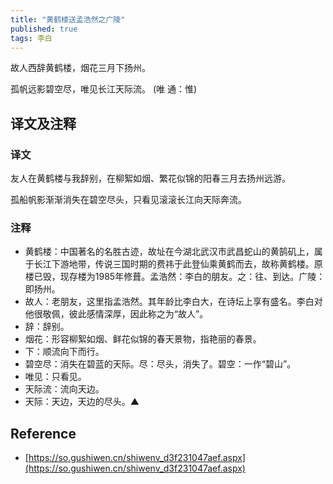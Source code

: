 ```yaml
---
title: "黄鹤楼送孟浩然之广陵"
published: true
tags: 李白
---
```


故人西辞黄鹤楼，烟花三月下扬州。

孤帆远影碧空尽，唯见长江天际流。 (唯 通：惟)

## 译文及注释

### 译文

友人在黄鹤楼与我辞别，在柳絮如烟、繁花似锦的阳春三月去扬州远游。

孤船帆影渐渐消失在碧空尽头，只看见滚滚长江向天际奔流。

### 注释

- 黄鹤楼：中国著名的名胜古迹，故址在今湖北武汉市武昌蛇山的黄鹄矶上，属于长江下游地带，传说三国时期的费祎于此登仙乘黄鹤而去，故称黄鹤楼。原楼已毁，现存楼为1985年修葺。孟浩然：李白的朋友。之：往、到达。广陵：即扬州。
- 故人：老朋友，这里指孟浩然。其年龄比李白大，在诗坛上享有盛名。李白对他很敬佩，彼此感情深厚，因此称之为“故人”。
- 辞：辞别。
- 烟花：形容柳絮如烟、鲜花似锦的春天景物，指艳丽的春景。
- 下：顺流向下而行。
- 碧空尽：消失在碧蓝的天际。尽：尽头，消失了。碧空：一作“碧山”。
- 唯见：只看见。
- 天际流：流向天边。
- 天际：天边，天边的尽头。▲

## Reference

- [https://so.gushiwen.cn/shiwenv_d3f231047aef.aspx](https://so.gushiwen.cn/shiwenv_d3f231047aef.aspx)